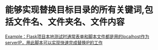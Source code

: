 # 能够实现替换目标目录的所有关键词,包括文件名、文件夹名、文件内容

<u>Example：Flask项目本地测试时通常表单和脚本文件都是用的localhost作为serverIP，用此脚本可以实现快速完成替换IP的工作</u>

